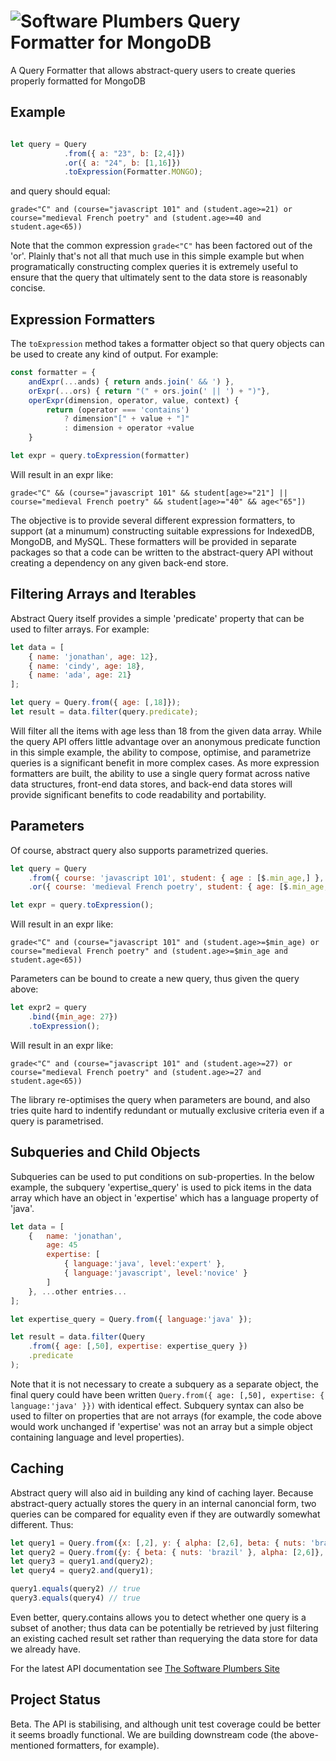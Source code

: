 # ![Software Plumbers](http://docs.softwareplumbers.com/common/img/SquareIdent-160.png) Query Formatter for MongoDB

A Query Formatter that allows abstract-query users to create queries properly formatted for MongoDB

## Example

```javascript

let query = Query
    		.from({ a: "23", b: [2,4]})
    		.or({ a: "24", b: [1,16]})
    		.toExpression(Formatter.MONGO);
```

and query should equal:

`grade<"C" and (course="javascript 101" and (student.age>=21) or course="medieval French poetry" and (student.age>=40 and student.age<65))`

Note that the common expression `grade<"C"` has been factored out of the 'or'. Plainly that's not all that much use in this simple example but when programatically constructing complex queries it is extremely useful to ensure that the query that ultimately sent to the data store is reasonably concise.

## Expression Formatters

The `toExpression` method takes a formatter object so that query objects can be used to create any kind of output. For example:

```javascript
const formatter = {
	andExpr(...ands) { return ands.join(' && ') }, 
	orExpr(...ors) { return "(" + ors.join(' || ') + ")"},
	operExpr(dimension, operator, value, context) { 
		return (operator === 'contains')
			? dimension"[" + value + "]"
			: dimension + operator +value 
	}

let expr = query.toExpression(formatter)
```

Will result in an expr like: 

`grade<"C" && (course="javascript 101" && student[age>="21"] || course="medieval French poetry" && student[age>="40" && age<"65"])`

The objective is to provide several different expression formatters, to support (at a minumum) constructing suitable expressions for IndexedDB, MongoDB, and MySQL. These formatters will be provided in separate packages so that a code can be written to the abstract-query API without creating a dependency on any given back-end store. 

## Filtering Arrays and Iterables

Abstract Query itself provides a simple 'predicate' property that can be used to filter arrays. For example:

```javascript
let data = [ 
    { name: 'jonathan', age: 12}, 
    { name: 'cindy', age: 18}, 
    { name: 'ada', age: 21} 
];

let query = Query.from({ age: [,18]});
let result = data.filter(query.predicate);
```

Will filter all the items with age less than 18 from the given data array. While the query API offers little advantage over an anonymous predicate function in this simple example, the ability to compose, optimise, and parametrize queries is a significant benefit in more complex cases. As more expression formatters are built, the ability to use a single query format across native data structures, front-end data stores, and back-end data stores will provide significant benefits to code readability and portability.

## Parameters

Of course, abstract query also supports parametrized queries.

```javascript
let query = Query
    .from({ course: 'javascript 101', student: { age : [$.min_age,] }, grade: [,'C']})
    .or({ course: 'medieval French poetry', student: { age: [$.min_age, 65]}, grade: [,'C']})

let expr = query.toExpression();
```

Will result in an expr like:

`grade<"C" and (course="javascript 101" and (student.age>=$min_age) or course="medieval French poetry" and (student.age>=$min_age and student.age<65))`

Parameters can be bound to create a new query, thus given the query above:

```javascript
let expr2 = query
	.bind({min_age: 27})
	.toExpression();
```

Will result in an expr like:

`grade<"C" and (course="javascript 101" and (student.age>=27) or course="medieval French poetry" and (student.age>=27 and student.age<65))`

The library re-optimises the query when parameters are bound, and also tries quite hard to indentify redundant or mutually exclusive criteria even if a query is parametrised.

## Subqueries and Child Objects

Subqueries can be used to put conditions on sub-properties. In the below example, the subquery 'expertise_query' is used to pick items in the data array which have an object in 'expertise' which has a language property of 'java'.

```javascript
let data = [ 
    { 	name: 'jonathan',
    	age: 45 
    	expertise: [ 
    		{ language:'java', level:'expert' }, 
    		{ language:'javascript', level:'novice' }
    	] 
    }, ...other entries...
];

let expertise_query = Query.from({ language:'java' });

let result = data.filter(Query
	.from({ age: [,50], expertise: expertise_query })
	.predicate
);
```

Note that it is not necessary to create a subquery as a separate object, the final query could have been written `Query.from({ age: [,50], expertise: { language:'java' }})` with identical effect. Subquery syntax can also be used to filter on properties that are not arrays (for example, the code above would work unchanged if 'expertise' was not an array but a simple object containing language and level properties).

## Caching

Abstract query will also aid in building any kind of caching layer. Because abstract-query actually stores the query in an internal canoncial form, two queries can be compared for equality even if they are outwardly somewhat different. Thus:

```javascript
let query1 = Query.from({x: [,2], y: { alpha: [2,6], beta: { nuts: 'brazil' }}});
let query2 = Query.from({y: { beta: { nuts: 'brazil' }, alpha: [2,6]}, x: [,2]});
let query3 = query1.and(query2);
let query4 = query2.and(query1);

query1.equals(query2) // true
query3.equals(query4) // true
```

Even better, query.contains allows you to detect whether one query is a subset of another; thus data can be potentially be retrieved by just filtering an existing cached result set rather than requerying the data store for data we already have.

For the latest API documentation see [The Software Plumbers Site](http://docs.softwareplumbers.com/abstract-query/master)

## Project Status

Beta. The API is stabilising, and although unit test coverage could be better it seems broadly functional. We are building downstream code (the above-mentioned formatters, for example).


